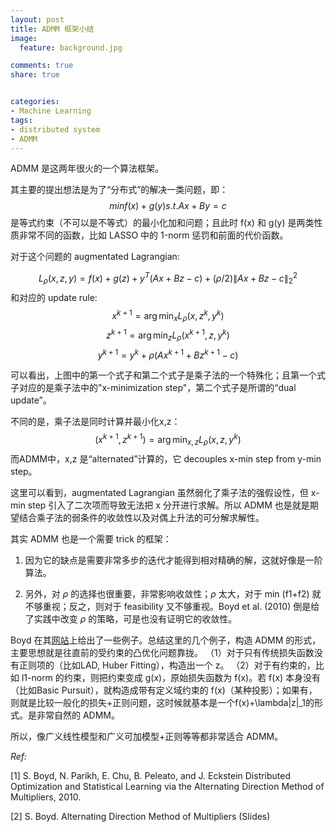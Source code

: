 ```yaml
---
layout: post
title: ADMM 框架小结
image:
  feature: background.jpg

comments: true
share: true


categories:
- Machine Learning
tags:
- distributed system
- ADMM
---
```


ADMM 是这两年很火的一个算法框架。


其主要的提出想法是为了“分布式”的解决一类问题，即：
$$min f(x) + g(y)
s.t. Ax + By = c$$
是等式约束（不可以是不等式）的最小化加和问题；且此时 f(x) 和 g(y) 是两类性质非常不同的函数，比如 LASSO 中的 1-norm 惩罚和前面的代价函数。

      

对于这个问题的 augmentated Lagrangian:

$$L_{\rho}(x,z,y)=f(x)+g(z)+y^T(Ax+Bz-c)+(\rho/2)\|Ax+Bz-c\|_2^2$$
和对应的 update rule:
$$x^{k+1}=\arg\min_x L_{\rho}(x,z^k,y^k)$$
$$z^{k+1}=\arg\min_z L_{\rho}(x^{k+1},z,y^k)$$
$$y^{k+1}=y^k+\rho(Ax^{k+1}+Bz^{k+1}-c)$$

可以看出，上图中的第一个式子和第二个式子是乘子法的一个特殊化；且第一个式子对应的是乘子法中的"x-minimization step"，第二个式子是所谓的“dual update”。

不同的是，乘子法是同时计算并最小化x,z：
$$(x^{k+1},z^{k+1})=\arg\min_{x,z} L_{\rho}(x,z,y^k)$$
而ADMM中，x,z 是“alternated”计算的，它 decouples x-min step from y-min step。

这里可以看到，augmentated Lagrangian 虽然弱化了乘子法的强假设性，但 x-min step 引入了二次项而导致无法把 x 分开进行求解。所以 ADMM 也是就是期望结合乘子法的弱条件的收敛性以及对偶上升法的可分解求解性。


其实 ADMM 也是一个需要 trick 的框架：

1. 因为它的缺点是需要非常多步的迭代才能得到相对精确的解，这就好像是一阶算法。  

2. 另外，对 $\rho$ 的选择也很重要，非常影响收敛性；$\rho$ 太大，对于 min (f1+f2) 就不够重视；反之，则对于 feasibility 又不够重视。Boyd et al. (2010) 倒是给了实践中改变 $\rho$ 的策略，可是也没有证明它的收敛性。   


Boyd 在其[网站](http://web.stanford.edu/~boyd/papers/admm/)上给出了一些例子。总结这里的几个例子，构造 ADMM 的形式，主要思想就是往直前的受约束的凸优化问题靠拢。
（1）对于只有传统损失函数没有正则项的（比如LAD, Huber Fitting），构造出一个 z。
（2）对于有约束的，比如 l1-norm 的约束，则把约束变成 g(x)，原始损失函数为 f(x)。若 f(x) 本身没有（比如Basic Pursuit），就构造成带有定义域约束的 f(x)（某种投影）；如果有，则就是比较一般化的损失+正则问题，这时候就基本是一个f(x)+\lambda\|z\|_1的形式。是非常自然的 ADMM。

所以，像广义线性模型和广义可加模型+正则等等都非常适合 ADMM。




    




*Ref:*

[1] S. Boyd, N. Parikh, E. Chu, B. Peleato, and J. Eckstein Distributed Optimization and Statistical Learning via the Alternating Direction Method of Multipliers, 2010.

[2] S. Boyd. Alternating Direction Method of Multipliers (Slides)